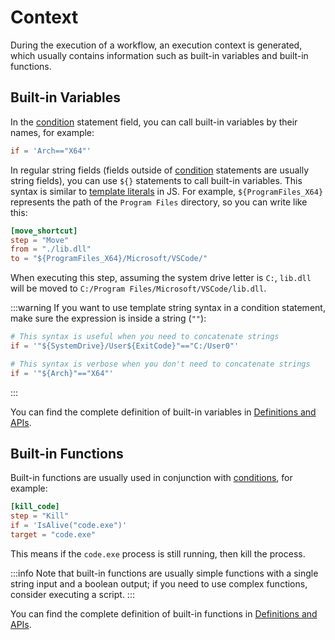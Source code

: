 # Context
During the execution of a workflow, an execution context is generated, which usually contains information such as built-in variables and built-in functions.

## Built-in Variables
In the [condition](./3-conditions) statement field, you can call built-in variables by their names, for example:
```toml
if = 'Arch=="X64"'
```

In regular string fields (fields outside of [condition](./3-conditions) statements are usually string fields), you can use `${}` statements to call built-in variables. This syntax is similar to [template literals](https://developer.mozilla.org/zh-CN/docs/Web/JavaScript/Reference/Template_literals) in JS. For example, `${ProgramFiles_X64}` represents the path of the `Program Files` directory, so you can write like this:
```toml
[move_shortcut]
step = "Move"
from = "./lib.dll"
to = "${ProgramFiles_X64}/Microsoft/VSCode/"
```
When executing this step, assuming the system drive letter is `C:`, `lib.dll` will be moved to `C:/Program Files/Microsoft/VSCode/lib.dll`.

:::warning
If you want to use template string syntax in a condition statement, make sure the expression is inside a string (`""`):
```toml
# This syntax is useful when you need to concatenate strings
if = '"${SystemDrive}/User${ExitCode}"=="C:/User0"'

# This syntax is verbose when you don't need to concatenate strings
if = '"${Arch}"=="X64"'
```
:::

You can find the complete definition of built-in variables in [Definitions and APIs](/nep/definition/2-context).

## Built-in Functions
Built-in functions are usually used in conjunction with [conditions](./3-conditions), for example:
```toml
[kill_code]
step = "Kill"
if = 'IsAlive("code.exe")'
target = "code.exe"
```
This means if the `code.exe` process is still running, then kill the process.

:::info
Note that built-in functions are usually simple functions with a single string input and a boolean output; if you need to use complex functions, consider executing a script.
:::

You can find the complete definition of built-in functions in [Definitions and APIs](/nep/definition/2-context).
